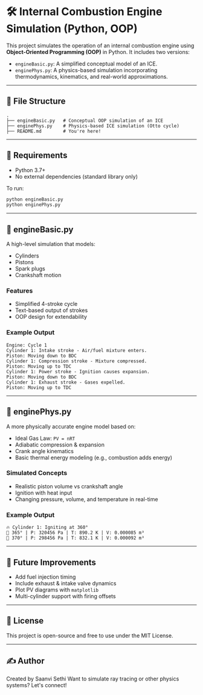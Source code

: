 
# 🛠 Internal Combustion Engine Simulation (Python, OOP)

This project simulates the operation of an internal combustion engine using **Object-Oriented Programming (OOP)** in Python. It includes two versions:

- `engineBasic.py`: A simplified conceptual model of an ICE.
- `enginePhys.py`: A physics-based simulation incorporating thermodynamics, kinematics, and real-world approximations.

---

## 📁 File Structure

```
.
├── engineBasic.py   # Conceptual OOP simulation of an ICE
├── enginePhys.py    # Physics-based ICE simulation (Otto cycle)
├── README.md        # You're here!
```

---

## 🔧 Requirements

- Python 3.7+
- No external dependencies (standard library only)

To run:

```bash
python engineBasic.py
python enginePhys.py
```

---

## 🚗 engineBasic.py

A high-level simulation that models:
- Cylinders
- Pistons
- Spark plugs
- Crankshaft motion

### Features
- Simplified 4-stroke cycle
- Text-based output of strokes
- OOP design for extendability

### Example Output

```
Engine: Cycle 1
Cylinder 1: Intake stroke - Air/fuel mixture enters.
Piston: Moving down to BDC
Cylinder 1: Compression stroke - Mixture compressed.
Piston: Moving up to TDC
Cylinder 1: Power stroke - Ignition causes expansion.
Piston: Moving down to BDC
Cylinder 1: Exhaust stroke - Gases expelled.
Piston: Moving up to TDC
```

---

## 🔬 enginePhys.py

A more physically accurate engine model based on:
- Ideal Gas Law: `PV = nRT`
- Adiabatic compression & expansion
- Crank angle kinematics
- Basic thermal energy modeling (e.g., combustion adds energy)

### Simulated Concepts
- Realistic piston volume vs crankshaft angle
- Ignition with heat input
- Changing pressure, volume, and temperature in real-time

### Example Output

```
🔥 Cylinder 1: Igniting at 360°
🔁 365° | P: 320456 Pa | T: 890.2 K | V: 0.000085 m³
🔁 370° | P: 298456 Pa | T: 832.1 K | V: 0.000092 m³
```

---

## 🧩 Future Improvements

- Add fuel injection timing
- Include exhaust & intake valve dynamics
- Plot PV diagrams with `matplotlib`
- Multi-cylinder support with firing offsets

---

## 📜 License

This project is open-source and free to use under the MIT License.

---

## ✍️ Author

Created by Saanvi Sethi
Want to simulate ray tracing or other physics systems? Let's connect!
